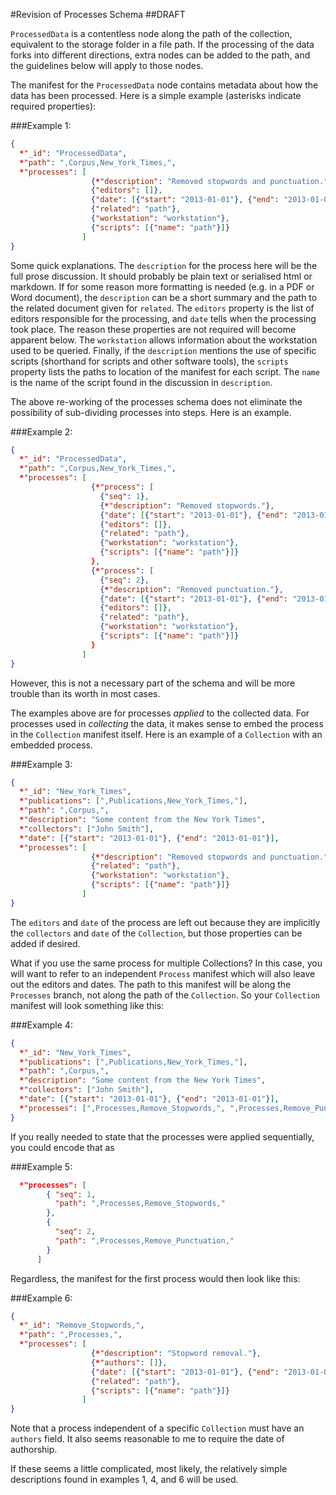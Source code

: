 #Revision of Processes Schema
##DRAFT

`ProcessedData` is a contentless node along the path of the collection, equivalent to the storage folder in a file path. If the processing of the data forks into different directions, extra nodes can be added to the path, and the guidelines below will apply to those nodes.

The manifest for the `ProcessedData` node contains metadata about how the data has been processed. Here is a simple example (asterisks indicate required properties):

###Example 1:
```json
{
  *"_id": "ProcessedData",
  *"path": ",Corpus,New_York_Times,",
  *"processes": [
                  {*"description": "Removed stopwords and punctuation."},
                  {"editors": []},                  
                  {"date": [{"start": "2013-01-01"}, {"end": "2013-01-01"}]},
                  {"related": "path"},
                  {"workstation": "workstation"},
                  {"scripts": [{"name": "path"}]}
                ]
}
```
Some quick explanations. The `description` for the process here will be the full prose discussion. It should probably be plain text or serialised html or markdown. If for some reason more formatting is needed (e.g. in a PDF or Word document), the `description` can be a short summary and the path to the related document given for `related`. The `editors` property is the list of editors responsible for the processing, and `date` tells when the processing took place. The reason these properties are not required will become apparent below. The `workstation` allows information about the workstation used to be queried. Finally, if the `description` mentions the use of specific scripts (shorthand for scripts and other software tools), the `scripts` property lists the paths to location of the manifest for each script. The `name` is the name of the script found in the discussion in `description`. 

The above re-working of the processes schema does not eliminate the possibility of sub-dividing processes into steps. Here is an example.

###Example 2:
```json
{
  *"_id": "ProcessedData",
  *"path": ",Corpus,New_York_Times,",
  *"processes": [
                  {*"process": [
                    {"seq": 1},
                    {*"description": "Removed stopwords."},
                    {"date": [{"start": "2013-01-01"}, {"end": "2013-01-01"}]},
                    {"editors": []},                  
                    {"related": "path"},
                    {"workstation": "workstation"},
                    {"scripts": [{"name": "path"}]}
                  },
                  {*"process": [
                    {"seq": 2},
                    {*"description": "Removed punctuation."},
                    {"date": [{"start": "2013-01-01"}, {"end": "2013-01-01"}]},
                    {"editors": []},                  
                    {"related": "path"},
                    {"workstation": "workstation"},
                    {"scripts": [{"name": "path"}]}
                  }
                ]
}
```

However, this is not a necessary part of the schema and will be more trouble than its worth in most cases.

The examples above are for processes *applied* to the collected data. For processes used in *collecting* the data, it makes sense to embed the process in the `Collection` manifest itself. Here is an example of a `Collection` with an embedded process.

###Example 3:
```json
{
  *"_id": "New_York_Times",
  *"publications": [",Publications,New_York_Times,"],
  *"path": ",Corpus,",
  *"description": "Some content from the New York Times",
  *"collectors": ["John Smith"],
  *"date": [{"start": "2013-01-01"}, {"end": "2013-01-01"}],
  *"processes": [
                  {*"description": "Removed stopwords and punctuation."},
                  {"related": "path"},
                  {"workstation": "workstation"},
                  {"scripts": [{"name": "path"}]}
                ]
}
```
The `editors` and `date` of the process are left out because they are implicitly the `collectors` and `date` of the `Collection`, but those properties can be added if desired.

What if you use the same process for multiple Collections? In this case, you will want to refer to an independent `Process` manifest which will also leave out the editors and dates. The path to this manifest will be along the `Processes` branch, not along the  path of the `Collection`. So your `Collection` manifest will look something like this:

###Example 4:
```json
{
  *"_id": "New_York_Times",
  *"publications": [",Publications,New_York_Times,"],
  *"path": ",Corpus,",
  *"description": "Some content from the New York Times",
  *"collectors": ["John Smith"],
  *"date": [{"start": "2013-01-01"}, {"end": "2013-01-01"}],
  *"processes": [",Processes,Remove_Stopwords,", ",Processes,Remove_Punctuation,"]
}
```
If you really needed to state that the processes were applied sequentially, you could encode that as

###Example 5:
```json
  *"processes": [
        { "seq": 1,
          "path": ",Processes,Remove_Stopwords,"
        },
        {
          "seq": 2,
          "path": ",Processes,Remove_Punctuation,"
        }
      ]
```
Regardless, the manifest for the first process would then look like this:

###Example 6:
```json
{
  *"_id": "Remove_Stopwords,",
  *"path": ",Processes,",
  *"processes": [
                  {*"description": "Stopword removal."},
                  {*"authors": []},
                  {"date": [{"start": "2013-01-01"}, {"end": "2013-01-01"}]},                  
                  {"related": "path"},
                  {"scripts": [{"name": "path"}]}
                ]
}
```
Note that a process independent of a specific `Collection` must have an `authors` field. It also seems reasonable to me to require the date of authorship.

If these seems a little complicated, most likely, the relatively simple descriptions found in examples 1, 4, and 6 will be used.